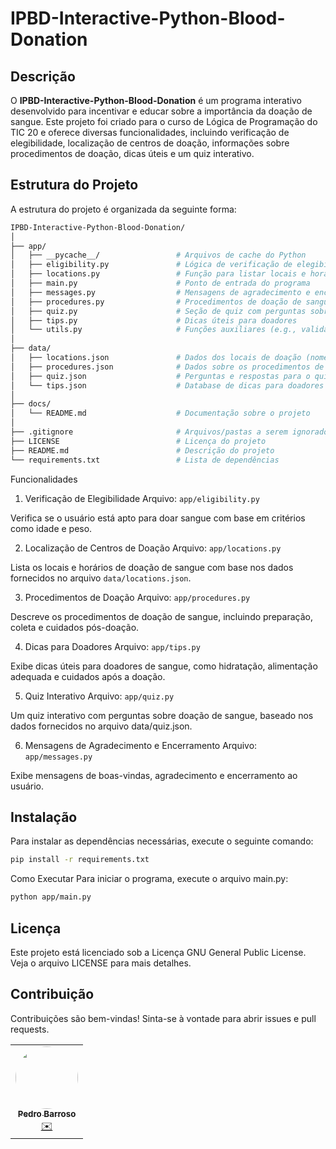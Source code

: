 # IPBD-Interactive-Python-Blood-Donation

## Descrição
O **IPBD-Interactive-Python-Blood-Donation** é um programa interativo desenvolvido para incentivar e educar sobre a importância da doação de sangue. Este projeto foi criado para o curso de Lógica de Programação do TIC 20 e oferece diversas funcionalidades, incluindo verificação de elegibilidade, localização de centros de doação, informações sobre procedimentos de doação, dicas úteis e um quiz interativo.

## Estrutura do Projeto
A estrutura do projeto é organizada da seguinte forma:
````bash
IPBD-Interactive-Python-Blood-Donation/
│
├── app/
│   ├── __pycache__/                 # Arquivos de cache do Python
│   ├── eligibility.py               # Lógica de verificação de elegibilidade (idade, peso, etc.)
│   ├── locations.py                 # Função para listar locais e horários de doação
│   ├── main.py                      # Ponto de entrada do programa
│   ├── messages.py                  # Mensagens de agradecimento e encerramento
│   ├── procedures.py                # Procedimentos de doação de sangue (descrição passo a passo)
│   ├── quiz.py                      # Seção de quiz com perguntas sobre doação
│   ├── tips.py                      # Dicas úteis para doadores
│   └── utils.py                     # Funções auxiliares (e.g., validação de entradas)
│
├── data/
│   ├── locations.json               # Dados dos locais de doação (nome, endereço, horário, etc.)
│   ├── procedures.json              # Dados sobre os procedimentos de doação
│   ├── quiz.json                    # Perguntas e respostas para o quiz
│   └── tips.json                    # Database de dicas para doadores
│
├── docs/
│   └── README.md                    # Documentação sobre o projeto
│
├── .gitignore                       # Arquivos/pastas a serem ignorados pelo Git
├── LICENSE                          # Licença do projeto
├── README.md                        # Descrição do projeto
└── requirements.txt                 # Lista de dependências
````
Funcionalidades
1. Verificação de Elegibilidade
Arquivo: ``app/eligibility.py``

Verifica se o usuário está apto para doar sangue com base em critérios como idade e peso.

2. Localização de Centros de Doação
Arquivo: ``app/locations.py``

Lista os locais e horários de doação de sangue com base nos dados fornecidos no arquivo ``data/locations.json``.

3. Procedimentos de Doação
Arquivo: ``app/procedures.py``

Descreve os procedimentos de doação de sangue, incluindo preparação, coleta e cuidados pós-doação.

4. Dicas para Doadores
Arquivo: ``app/tips.py``

Exibe dicas úteis para doadores de sangue, como hidratação, alimentação adequada e cuidados após a doação.

5. Quiz Interativo
Arquivo: ``app/quiz.py``

Um quiz interativo com perguntas sobre doação de sangue, baseado nos dados fornecidos no arquivo data/quiz.json.

6. Mensagens de Agradecimento e Encerramento
Arquivo: ``app/messages.py``

Exibe mensagens de boas-vindas, agradecimento e encerramento ao usuário.

## Instalação

Para instalar as dependências necessárias, execute o seguinte comando:
```bash
pip install -r requirements.txt
```
Como Executar
Para iniciar o programa, execute o arquivo main.py:
```bash
python app/main.py
```

## Licença
Este projeto está licenciado sob a Licença GNU General Public License. Veja o arquivo LICENSE para mais detalhes.

## Contribuição
Contribuições são bem-vindas! Sinta-se à vontade para abrir issues e pull requests.

<table>
  <tr>
    <td align="center"><a href="https://github.com/ph3523"><img style="border-radius: 50%;" src="https://avatars.githubusercontent.com/u/80484091?v=4" width="100px;" alt=""/><br /><sub><b>Pedro Barroso</b></sub></a><br /><a href="mailto:ph.barroso3523@gmail.com" title="Email">✉️</a></td>
  </tr>
 
</table>